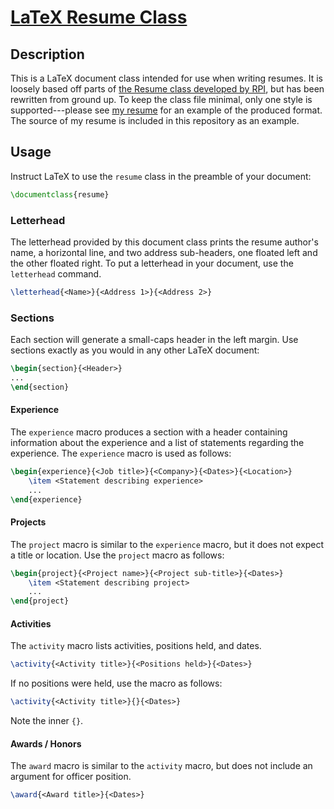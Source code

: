 # [LaTeX Resume Class](http://cprussin.net/resume)

## Description

This is a LaTeX document class intended for use when writing resumes.  It is
loosely based off parts of [the Resume class developed by
RPI](http://www.rpi.edu/dept/arc/training/latex/resumes/), but has been
rewritten from ground up.  To keep the class file minimal, only one style is
supported---please see [my resume](http://cprussin.net/resume.pdf) for an
example of the produced format.  The source of my resume is included in this
repository as an example.

## Usage

Instruct LaTeX to use the `resume` class in the preamble of your document:

```latex
\documentclass{resume}
```

### Letterhead

The letterhead provided by this document class prints the resume author's name,
a horizontal line, and two address sub-headers, one floated left and the other
floated right.  To put a letterhead in your document, use the `letterhead`
command.

```latex
\letterhead{<Name>}{<Address 1>}{<Address 2>}
```

### Sections

Each section will generate a small-caps header in the left margin.  Use
sections exactly as you would in any other LaTeX document:

```latex
\begin{section}{<Header>}
...
\end{section}
```

#### Experience

The `experience` macro produces a section with a header containing information
about the experience and a list of statements regarding the experience.  The
`experience` macro is used as follows:

```latex
\begin{experience}{<Job title>}{<Company>}{<Dates>}{<Location>}
	\item <Statement describing experience>
	...
\end{experience}
```

#### Projects

The `project` macro is similar to the `experience` macro, but it does not
expect a title or location.  Use the `project` macro as follows:

```latex
\begin{project}{<Project name>}{<Project sub-title>}{<Dates>}
	\item <Statement describing project>
	...
\end{project}
```

#### Activities

The `activity` macro lists activities, positions held, and dates.

```latex
\activity{<Activity title>}{<Positions held>}{<Dates>}
```

If no positions were held, use the macro as follows:

```latex
\activity{<Activity title>}{}{<Dates>}
```

Note the inner `{}`.

#### Awards / Honors

The `award` macro is similar to the `activity` macro, but does not include an
argument for officer position.

```latex
\award{<Award title>}{<Dates>}
```
